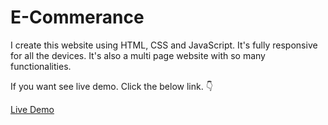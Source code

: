# E-Commerance
 
I create this website using HTML, CSS and JavaScript. It's fully responsive for all the devices. It's also a multi page website with so many functionalities.

If you want see live demo. Click the below link. 👇

[Live Demo](https://iamahsan512.github.io/-ModremPortfolio.github.io/)
